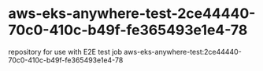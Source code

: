 # aws-eks-anywhere-test-2ce44440-70c0-410c-b49f-fe365493e1e4-78
repository for use with E2E test job aws-eks-anywhere-test:2ce44440-70c0-410c-b49f-fe365493e1e4-78
